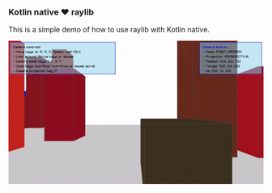 ### Kotlin native ❤️ raylib 

This is a simple demo of how to use raylib with Kotlin native.

![](https://github.com/lemcoder/raylib-playground/blob/main/assets/video.gif)
